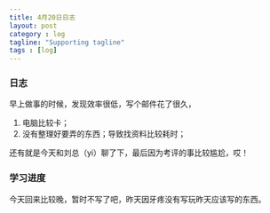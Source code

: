 ```yaml
---
title: 4月20日日志
layout: post
category : log
tagline: "Supporting tagline"
tags : [log]
---
```


### 日志
   早上做事的时候，发现效率很低，写个邮件花了很久，
   1. 电脑比较卡；
   2. 没有整理好要弄的东西；导致找资料比较耗时；
   
   还有就是今天和刘总（yi）聊了下，最后因为考评的事比较尴尬，哎！
   

### 学习进度
   今天回来比较晚，暂时不写了吧，昨天因牙疼没有写玩昨天应该写的东西。
  
  
  
   